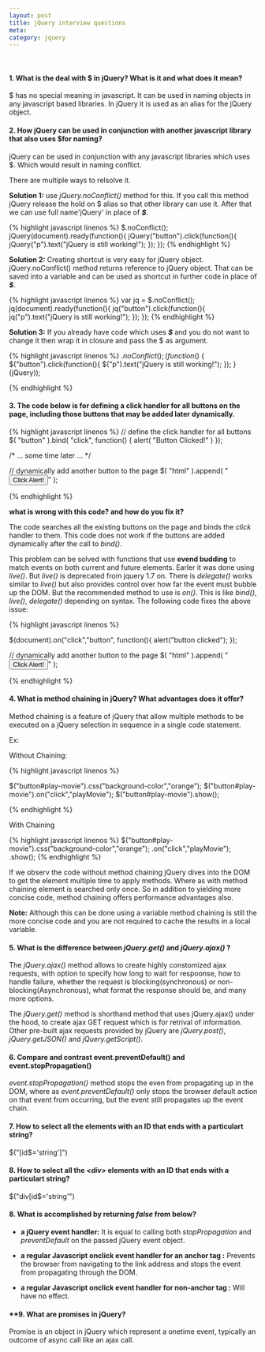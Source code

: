 ```yaml
---
layout: post
title: jQuery interview questions
meta:
category: jquery
---
```


<br/>

#### **1. What is the deal with $ in jQuery?  What is it and what does it mean?**

$ has no special meaning in javascript.  It can be used in naming objects in any javascript based libraries.  In jQuery it is used as an alias for the jQuery object.

#### **2. How jQuery can be used in conjunction with another javascript library that also uses $for naming?**

jQuery can be used in conjunction with any javascript libraries which uses $.  Which would result in naming conflict.

There are multiple ways to relsolve it.

__Solution 1:__ use _jQuery.noConflict()_ method for this.  If you call this method jQuery release the hold on $ alias so that other library can use it. After that we can use full name'jQuery' in place of ___$___.

{% highlight javascript linenos %}
$.noConflict();
jQuery(document).ready(function(){
    jQuery("button").click(function(){
        jQuery("p").text("jQuery is still working!");
    });
});
{% endhighlight %}

__Solution 2:__ Creating shortcut is very easy for jQuery object.  jQuery.noConflict() method returns reference to jQuery object.  That can be saved into a variable and can be used as shortcut in further code in place of ___$___.

{% highlight javascript linenos %}
var jq = $.noConflict();
jq(document).ready(function(){
    jq("button").click(function(){
        jq("p").text("jQuery is still working!");
    });
});
{% endhighlight %}

__Solution 3:__ If you already have code which uses ___$___ and you do not want to change it then wrap it in closure and pass the $ as argument.

{% highlight javascript linenos %}
$.noConflict();
(function ($) {
	$("button").click(function(){
        $("p").text("jQuery is still working!");
    });
}(jQuery)); 

{% endhighlight %}

#### **3. The code below is for defining a click handler for all buttons on the page, including those buttons that may be added later dynamically.**
{% highlight javascript linenos %}
// define the click handler for all buttons
$( "button" ).bind( "click", function() {
    alert( "Button Clicked!" )
});

/* ... some time later ... */

// dynamically add another button to the page
$( "html" ).append( "<button>Click Alert!</button>" );

{% endhighlight %}

**what is wrong with this code? and how do you fix it?**

The code searches all the existing buttons on the page and binds the _click_ handler to them.  This code does not work if the buttons are added dynamically after the call to _bind()_.

This problem can be solved with functions that use __evend budding__ to match events on both current and future elements.  Earler it was done using _live()_. But _live()_ is deprecated from jquery 1.7 on.  There is _delegate()_ works similar to _live()_ but also provides control over how far the event must bubble up the DOM. But the recommended method to use is _on()_.  This is like _bind()_, _live()_, _delegate()_ depending on syntax.  The following code fixes the above issue:

{% highlight javascript linenos %}

$(document).on("click","button", function(){
	alert("button clicked");
});

// dynamically add another button to the page
$( "html" ).append( "<button>Click Alert!</button>" );

{% endhighlight %}


#### 4. What is method chaining in jQuery?  What advantages does it offer?

Method chaining is a feature of jQuery that allow multiple methods to be executed on a jQuery selection in sequence in a single code statement.

Ex:

Without Chaining:

{% highlight javascript linenos %}

$("button#play-movie").css("background-color","orange");
$("button#play-movie").on("click","playMovie");
$("button#play-movie").show();

{% endhighlight %}

With Chaining

{% highlight javascript linenos %}
$("button#play-movie").css("background-color","orange");
		  .on("click","playMovie");
		  .show();
{% endhighlight %}

If we observ the code without method chaining jQuery dives into the DOM to get the element multiple time to apply methods.  Where as with method chaining element is searched only once. So in addition to yielding more concise code, method chaining offers performance advantages also.

__Note:__  Although this can be done using a variable method chaining is still the more concise code and you are not required to cache the results in a local variable.

#### **5. What is the difference between _jQuery.get()_ and _jQuery.ajax()_ ?**

The _jQuery.ajax()_ method allows to create highly constomized ajax requests, with option to specify how long to wait for respoonse, how to handle failure, whether the request is blocking(synchronous) or non-blocking(Asynchronous), what format the response should be, and many more options.

The _jQuery.get()_ method is shorthand method that uses jQuery.ajax() under the hood, to create ajax GET request which is for retrival of information.  Other pre-built ajax requests provided by jQuery are _jQuery.post()_, _jQuery.getJSON()_ and _jQuery.getScript()_.


#### **6. Compare and contrast event.preventDefault() and event.stopPropagation()**
_event.stopPropagation()_ method stops the even from propagating up in the DOM, where as _event.preventDefault()_ only stops the browser default action on that event from occurring, but the event still propagates up the event chain.

#### **7. How to select all the elements with an ID that ends with a particulart string?**

$("[id$='string']")

#### **8. How to select all the _\<div\>_ elements with an ID that ends with a particulart string?**

$("div[id$='string'")

#### **8. What is accomplished by returning _false_ from below?**

* __a jQuery event handler:__ It is equal to calling both _stopPropagation_ and _preventDefault_ on the passed jQuery event object.

* __a regular Javascript onclick event handler for an anchor tag :__ Prevents the browser from navigating to the link address and stops the event from propagating through the DOM.

* __a regular Javascript onclick event handler for non-anchor tag :__ Will have no effect.


#### **9. What are promises in jQuery?
Promise is an object in jQuery which represent a onetime event, typically an outcome of async call like an ajax call.





<!--
http://localhost:4000/jquery/2017/04/03/jquery-interview-questions.html
-->